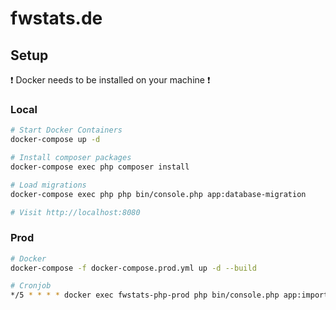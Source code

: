 # fwstats.de

## Setup

❗ Docker needs to be installed on your machine ❗

### Local

```bash
# Start Docker Containers
docker-compose up -d

# Install composer packages
docker-compose exec php composer install

# Load migrations
docker-compose exec php php bin/console.php app:database-migration

# Visit http://localhost:8080
```

### Prod

```bash
# Docker
docker-compose -f docker-compose.prod.yml up -d --build

# Cronjob
*/5 * * * * docker exec fwstats-php-prod php bin/console.php app:import-players > /dev/null 2>&1 
```
